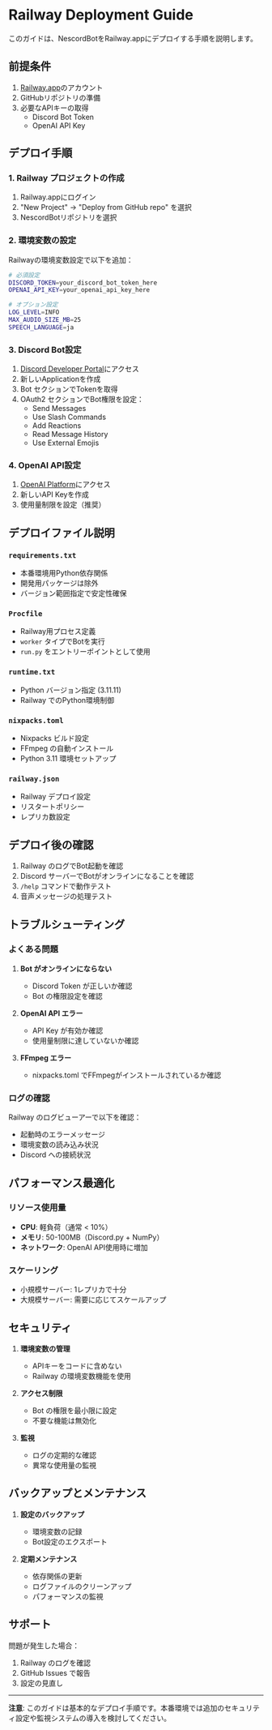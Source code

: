 # Railway Deployment Guide

このガイドは、NescordBotをRailway.appにデプロイする手順を説明します。

## 前提条件

1. [Railway.app](https://railway.app)のアカウント
2. GitHubリポジトリの準備
3. 必要なAPIキーの取得
   - Discord Bot Token
   - OpenAI API Key

## デプロイ手順

### 1. Railway プロジェクトの作成

1. Railway.appにログイン
2. "New Project" → "Deploy from GitHub repo" を選択
3. NescordBotリポジトリを選択

### 2. 環境変数の設定

Railwayの環境変数設定で以下を追加：

```bash
# 必須設定
DISCORD_TOKEN=your_discord_bot_token_here
OPENAI_API_KEY=your_openai_api_key_here

# オプション設定
LOG_LEVEL=INFO
MAX_AUDIO_SIZE_MB=25
SPEECH_LANGUAGE=ja
```

### 3. Discord Bot設定

1. [Discord Developer Portal](https://discord.com/developers/applications)にアクセス
2. 新しいApplicationを作成
3. Bot セクションでTokenを取得
4. OAuth2 セクションでBot権限を設定：
   - Send Messages
   - Use Slash Commands
   - Add Reactions
   - Read Message History
   - Use External Emojis

### 4. OpenAI API設定

1. [OpenAI Platform](https://platform.openai.com/api-keys)にアクセス
2. 新しいAPI Keyを作成
3. 使用量制限を設定（推奨）

## デプロイファイル説明

### `requirements.txt`
- 本番環境用Python依存関係
- 開発用パッケージは除外
- バージョン範囲指定で安定性確保

### `Procfile`
- Railway用プロセス定義
- `worker` タイプでBotを実行
- `run.py` をエントリーポイントとして使用

### `runtime.txt`
- Python バージョン指定 (3.11.11)
- Railway でのPython環境制御

### `nixpacks.toml`
- Nixpacks ビルド設定
- FFmpeg の自動インストール
- Python 3.11 環境セットアップ

### `railway.json`
- Railway デプロイ設定
- リスタートポリシー
- レプリカ数設定

## デプロイ後の確認

1. Railway のログでBot起動を確認
2. Discord サーバーでBotがオンラインになることを確認
3. `/help` コマンドで動作テスト
4. 音声メッセージの処理テスト

## トラブルシューティング

### よくある問題

1. **Bot がオンラインにならない**
   - Discord Token が正しいか確認
   - Bot の権限設定を確認

2. **OpenAI API エラー**
   - API Key が有効か確認
   - 使用量制限に達していないか確認

3. **FFmpeg エラー**
   - nixpacks.toml でFFmpegがインストールされているか確認

### ログの確認

Railway のログビューアーで以下を確認：
- 起動時のエラーメッセージ
- 環境変数の読み込み状況
- Discord への接続状況

## パフォーマンス最適化

### リソース使用量

- **CPU**: 軽負荷（通常 < 10%）
- **メモリ**: 50-100MB（Discord.py + NumPy）
- **ネットワーク**: OpenAI API使用時に増加

### スケーリング

- 小規模サーバー: 1レプリカで十分
- 大規模サーバー: 需要に応じてスケールアップ

## セキュリティ

1. **環境変数の管理**
   - APIキーをコードに含めない
   - Railway の環境変数機能を使用

2. **アクセス制限**
   - Bot の権限を最小限に設定
   - 不要な機能は無効化

3. **監視**
   - ログの定期的な確認
   - 異常な使用量の監視

## バックアップとメンテナンス

1. **設定のバックアップ**
   - 環境変数の記録
   - Bot設定のエクスポート

2. **定期メンテナンス**
   - 依存関係の更新
   - ログファイルのクリーンアップ
   - パフォーマンスの監視

## サポート

問題が発生した場合：

1. Railway のログを確認
2. GitHub Issues で報告
3. 設定の見直し

---

**注意**: このガイドは基本的なデプロイ手順です。本番環境では追加のセキュリティ設定や監視システムの導入を検討してください。